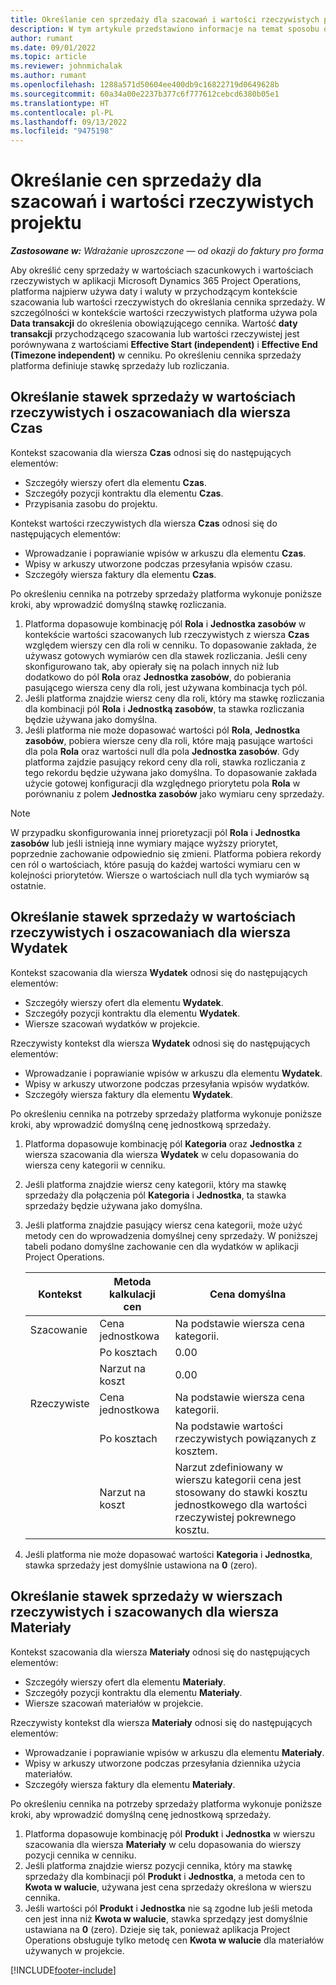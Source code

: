 ```yaml
---
title: Określanie cen sprzedaży dla szacowań i wartości rzeczywistych projektu
description: W tym artykule przedstawiono informacje na temat sposobu określania cen sprzedaży w przypadku wartości szacowanych i rzeczywistych projektu.
author: rumant
ms.date: 09/01/2022
ms.topic: article
ms.reviewer: johnmichalak
ms.author: rumant
ms.openlocfilehash: 1288a571d50604ee400db9c16822719d0649628b
ms.sourcegitcommit: 60a34a00e2237b377c6f777612cebcd6380b05e1
ms.translationtype: HT
ms.contentlocale: pl-PL
ms.lasthandoff: 09/13/2022
ms.locfileid: "9475198"
---
```

# <a name="determine-sales-prices-for-project-estimates-and-actuals"></a>Określanie cen sprzedaży dla szacowań i wartości rzeczywistych projektu

_**Zastosowane w:** Wdrażanie uproszczone — od okazji do faktury pro forma_

Aby określić ceny sprzedaży w wartościach szacunkowych i wartościach rzeczywistych w aplikacji Microsoft Dynamics 365 Project Operations, platforma najpierw używa daty i waluty w przychodzącym kontekście szacowania lub wartości rzeczywistych do określania cennika sprzedaży. W szczególności w kontekście wartości rzeczywistych platforma używa pola **Data transakcji** do określenia obowiązującego cennika. Wartość **daty transakcji** przychodzącego szacowania lub wartości rzeczywistej jest porównywana z wartościami **Effective Start (independent)** i **Effective End (Timezone independent)** w cenniku. Po określeniu cennika sprzedaży platforma definiuje stawkę sprzedaży lub rozliczania.

## <a name="determining-sales-rates-on-actual-and-estimate-lines-for-time"></a>Określanie stawek sprzedaży w wartościach rzeczywistych i oszacowaniach dla wiersza Czas

Kontekst szacowania dla wiersza **Czas** odnosi się do następujących elementów:

- Szczegóły wierszy ofert dla elementu **Czas**.
- Szczegóły pozycji kontraktu dla elementu **Czas**.
- Przypisania zasobu do projektu.

Kontekst wartości rzeczywistych dla wiersza **Czas** odnosi się do następujących elementów:

- Wprowadzanie i poprawianie wpisów w arkuszu dla elementu **Czas**.
- Wpisy w arkuszy utworzone podczas przesyłania wpisów czasu.
- Szczegóły wiersza faktury dla elementu **Czas**. 

Po określeniu cennika na potrzeby sprzedaży platforma wykonuje poniższe kroki, aby wprowadzić domyślną stawkę rozliczania.

1. Platforma dopasowuje kombinację pól **Rola** i **Jednostka zasobów** w kontekście wartości szacowanych lub rzeczywistych z wiersza **Czas** względem wierszy cen dla roli w cenniku. To dopasowanie zakłada, że używasz gotowych wymiarów cen dla stawek rozliczania. Jeśli ceny skonfigurowano tak, aby opierały się na polach innych niż lub dodatkowo do pól **Rola** oraz **Jednostka zasobów**, do pobierania pasującego wiersza ceny dla roli, jest używana kombinacja tych pól.
1. Jeśli platforma znajdzie wiersz ceny dla roli, który ma stawkę rozliczania dla kombinacji pól **Rola** i **Jednostką zasobów**, ta stawka rozliczania będzie używana jako domyślna.
1. Jeśli platforma nie może dopasować wartości pól **Rola**, **Jednostka zasobów**, pobiera wiersze ceny dla roli, które mają pasujące wartości dla pola **Rola** oraz wartości null dla pola **Jednostka zasobów**. Gdy platforma zajdzie pasujący rekord ceny dla roli, stawka rozliczania z tego rekordu będzie używana jako domyślna. To dopasowanie zakłada użycie gotowej konfiguracji dla względnego priorytetu pola **Rola** w porównaniu z polem **Jednostka zasobów** jako wymiaru ceny sprzedaży.

> [!NOTE]
> W przypadku skonfigurowania innej prioretyzacji pól **Rola** i **Jednostka zasobów** lub jeśli istnieją inne wymiary mające wyższy priorytet, poprzednie zachowanie odpowiednio się zmieni. Platforma pobiera rekordy cen ról o wartościach, które pasują do każdej wartości wymiaru cen w kolejności priorytetów. Wiersze o wartościach null dla tych wymiarów są ostatnie.

## <a name="determining-sales-rates-on-actual-and-estimate-lines-for-expense"></a>Określanie stawek sprzedaży w wartościach rzeczywistych i oszacowaniach dla wiersza Wydatek

Kontekst szacowania dla wiersza **Wydatek** odnosi się do następujących elementów:

- Szczegóły wierszy ofert dla elementu **Wydatek**.
- Szczegóły pozycji kontraktu dla elementu **Wydatek**.
- Wiersze szacowań wydatków w projekcie.

Rzeczywisty kontekst dla wiersza **Wydatek** odnosi się do następujących elementów:

- Wprowadzanie i poprawianie wpisów w arkuszu dla elementu **Wydatek**.
- Wpisy w arkuszy utworzone podczas przesyłania wpisów wydatków.
- Szczegóły wiersza faktury dla elementu **Wydatek**. 

Po określeniu cennika na potrzeby sprzedaży platforma wykonuje poniższe kroki, aby wprowadzić domyślną cenę jednostkową sprzedaży.

1. Platforma dopasowuje kombinację pól **Kategoria** oraz **Jednostka** z wiersza szacowania dla wiersza **Wydatek** w celu dopasowania do wiersza ceny kategorii w cenniku.
1. Jeśli platforma znajdzie wiersz ceny kategorii, który ma stawkę sprzedaży dla połączenia pól **Kategoria** i **Jednostka**, ta stawka sprzedaży będzie używana jako domyślna.
1. Jeśli platforma znajdzie pasujący wiersz cena kategorii, może użyć metody cen do wprowadzenia domyślnej ceny sprzedaży. W poniższej tabeli podano domyślne zachowanie cen dla wydatków w aplikacji Project Operations.

    | Kontekst | Metoda kalkulacji cen | Cena domyślna |
    | --- | --- | --- |
    | Szacowanie | Cena jednostkowa | Na podstawie wiersza cena kategorii. |
    |        | Po kosztach | 0.00 |
    |        | Narzut na koszt | 0.00 |
    | Rzeczywiste | Cena jednostkowa | Na podstawie wiersza cena kategorii. |
    |        | Po kosztach | Na podstawie wartości rzeczywistych powiązanych z kosztem. |
    |        | Narzut na koszt | Narzut zdefiniowany w wierszu kategorii cena jest stosowany do stawki kosztu jednostkowego dla wartości rzeczywistej pokrewnego kosztu. |

1. Jeśli platforma nie może dopasować wartości **Kategoria** i **Jednostka**, stawka sprzedaży jest domyślnie ustawiona na **0** (zero).

## <a name="determining-sales-rates-on-actual-and-estimate-lines-for-material"></a>Określanie stawek sprzedaży w wierszach rzeczywistych i szacowanych dla wiersza Materiały

Kontekst szacowania dla wiersza **Materiały** odnosi się do następujących elementów:

- Szczegóły wierszy ofert dla elementu **Materiały**.
- Szczegóły pozycji kontraktu dla elementu **Materiały**.
- Wiersze szacowań materiałów w projekcie.

Rzeczywisty kontekst dla wiersza **Materiały** odnosi się do następujących elementów:

- Wprowadzanie i poprawianie wpisów w arkuszu dla elementu **Materiały**.
- Wpisy w arkuszy utworzone podczas przesyłania dziennika użycia materiałów.
- Szczegóły wiersza faktury dla elementu **Materiały**. 

Po określeniu cennika na potrzeby sprzedaży platforma wykonuje poniższe kroki, aby wprowadzić domyślną cenę jednostkową sprzedaży.

1. Platforma dopasowuje kombinację pól **Produkt** i **Jednostka** w wierszu szacowania dla wiersza **Materiały** w celu dopasowania do wierszy pozycji cennika w cenniku.
1. Jeśli platforma znajdzie wiersz pozycji cennika, który ma stawkę sprzedaży dla kombinacji pól **Produkt** i **Jednostka**, a metoda cen to **Kwota w walucie**, używana jest cena sprzedaży określona w wierszu cennika. 
1. Jeśli wartości pól **Produkt** i **Jednostka** nie są zgodne lub jeśli metoda cen jest inna niż **Kwota w walucie**, stawka sprzedązy jest domyślnie ustawiana na **0** (zero). Dzieje się tak, ponieważ aplikacja Project Operations obsługuje tylko metodę cen **Kwota w walucie** dla materiałów używanych w projekcie.

[!INCLUDE[footer-include](../../includes/footer-banner.md)]
